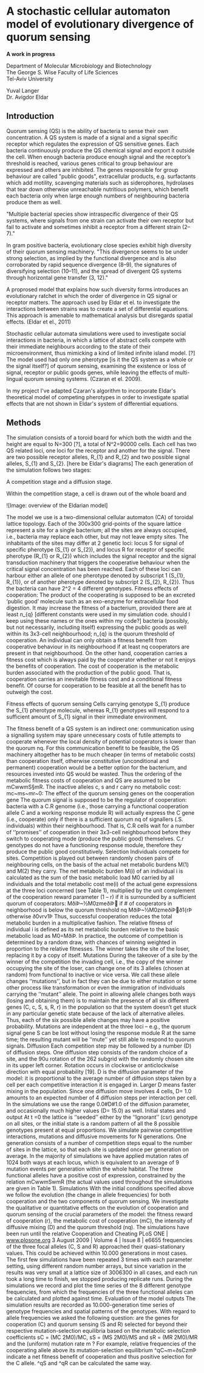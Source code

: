 A stochastic cellular automaton model of evolutionary divergence of quorum sensing
==================================================================================

**A work in progress**

Department of Molecular Microbiology and Biotechnology  
The George S. Wise Faculty of Life Sciences  
Tel-Aviv University

Yuval Langer  
Dr. Avigdor Eldar

Introduction
------------

Quorum sensing (QS) is the ability of bacteria to sense their own concentration.
A QS system is made of a signal and a signal specific receptor which regulates the expression of QS sensitive genes.
Each bacteria continuously produce the QS chemical signal and export it outside the cell.
When enough bacteria produce enough signal and the receptor’s threshold is reached, various genes critical to group behaviour are expressed and others are inhibited.
The genes responsible for group behaviour are called "public goods",
extracellular products, e.g. surfactants which add motility,
scavenging materials such as siderophores, hydrolases that tear down
otherwise unreachable nutritious polymers,
which benefit each bacteria only when large enough numbers of neighbouring
bacteria produce them as well.

"Multiple bacterial species show intraspecific
divergence of their QS systems, where signals from one strain can
activate their own receptor but fail to activate and sometimes inhibit
a receptor from a different strain (2–7)."

In gram positive bacteria, evolutionary close species exhibit
high diversity of their quorum sensing machinery. "This divergence
seems to be under strong selection, as implied by the functional
divergence and is also corroborated by rapid sequence divergence
(8–9), the signatures of diversifying selection (10–11), and the
spread of divergent QS systems through horizontal gene transfer
(3, 12)."

A proprosed model that explains how such diversity forms introduces an evolutionary ratchet
in which the order of divergence in QS signal or receptor matters.
The approach used by Eldar et el. to investigate the interactions between
strains was to create a set of differential equations.
This approach is amenable to mathematical analysis
but disregards spatial effects. (Eldar et el., 2011)

Stochastic cellular automata simulations were used to investigate social
interactions in bacteria, in which a lattice of abstract cells
compete with their immediate neighbours according to the state of their
microenvironment, thus mimicking a kind of limited infinite island model. [?]
The model used had only one pherotype [is it the QS system as a whole or the signal itself?] of quorum sensing, examining the existence
or loss of signal, receptor or public goods genes, while leaving the effects of
multi-lingual quorum sensing systems. (Czaran et el. 2009).

In my project I've adapted Czaran's algorithm to incorporate Eldar's
theoretical model of competing pherotypes in order to investigate
spatial effects that are not shown in Eldar's system of differential equations.

Methods
-------

The simulation consists of a toroid board for which both the width and
the height are equal to N=300 [?], a total of N^2=90000 cells.
Each cell has two QS related loci, one loci for the receptor and
another for the signal.
There are two possible receptor alleles, R_{1} and R_{2} and two possible
signal alleles, S_{1} and S_{2}. [here be Eldar's diagrams]
The each generation of the simulation follows two stages:

A competition stage and a diffusion stage.

Within the competition stage, a cell is drawn out of the whole board and

![Image: overview of the Eldarian model]

The model we use is a two-dimensional cellular automaton (CA)
of toroidal lattice topology. Each of the 300x300 grid-points of the
square lattice represent a site for a single bacterium; all the sites
are always occupied, i.e., bacteria may replace each other, but
may not leave empty sites. The inhabitants of the sites may differ
at 2 genetic loci: locus S for signal of specific pherotype (S_{1} or S_{2}),
and locus R for receptor of specific pherotype (R_{1} or R_{2})
which includes the signal receptor and the signal transduction machinery
that triggers the cooperative behaviour when the critical signal
concentration has been reached. Each of these loci can harbour either
an allele of one pherotype denoted by subscript 1 (S_{1}, R_{1}),
or of another pherotype denoted by subscript 2 (S_{2}, R_{2}). Thus the
bacteria can have 2^2 = 4 different genotypes.
Fitness effects of cooperation: The product of the cooperating
is supposed to be an excreted ‘public good’ molecule such as
an exo-enzyme for extracellular food digestion. It may increase the
fitness of a bacterium, provided there are at least n_{q} [different constants were used in my simulation code. should I keep using these names or the ones within my code?] bacteria
(possibly, but not necessarily, including itself) expressing the public goods as well within its 3x3-cell neighbourhood; n_{q} is the quorum
threshold of cooperation. An individual can only obtain a fitness
benefit from cooperative behaviour in its neighbourhood if at least
nq cooperators are present in that neighbourhood. On the other
hand, cooperation carries a fitness cost which is always paid by the
cooperator whether or not it enjoys the benefits of cooperation.
The cost of cooperation is the metabolic burden associated with
the production of the public good. That is, cooperation carries an inevitable fitness cost and a conditional fitness
benefit. Of course for cooperation to be feasible at all the
benefit has to outweigh the cost.

Fitness effects of quorum sensing
Cells carrying genotype S_{1} produce the S_{1} pherotype molecule,
whereas R_{1} genotypes will respond to a sufficient amount of S_{1} 
signal in their immediate environment.

The fitness benefit of a QS system is an indirect one:
communication using a signalling system may spare unnecessary costs of 
futile attempts to cooperate whenever the
local density of potential cooperators is lower than the quorum nq.
For this communication benefit to be feasible, the QS machinery
altogether has to be much cheaper (in terms of metabolic costs)
than cooperation itself, otherwise constitutive (unconditional and
permanent) cooperation would be a better option for the
bacterium, and resources invested into QS would be wasted.
Thus the ordering of the metabolic fitness costs of cooperation and
QS are assumed to be mCwwmS§mR. The inactive alleles c, s
and r carry no metabolic cost: mc~ms~mr~0:
The effect of the quorum sensing genes on the
cooperation gene
The quorum signal is supposed to be the regulator of
cooperation: bacteria with a C.R genome (i.e., those carrying a
functional cooperation allele C and a working response module R)
will actually express the C gene (i.e., cooperate) only if there is a
sufficient quorum nq of signallers (.S. individuals) within their
neighbourhood. That is, C.R cells wait for a number of
‘‘promises’’ of cooperation in their 3x3-cell neighbourhood before
they switch to cooperating mode (produce the public good)
themselves. C.r genotypes do not have a functioning response
module, therefore they produce the public good constitutively.
Selection
Individuals compete for sites. Competition is played out
between randomly chosen pairs of neighbouring cells, on the
basis of the actual net metabolic burdens M(1) and M(2) they
carry. The net metabolic burden M(i) of an individual i is
calculated as the sum of the basic metabolic load M0 carried by all
individuals and the total metabolic cost me(i) of the actual gene
expressions at the three loci concerned (see Table 1), multiplied by
the unit complement of the cooperation reward parameter (1 – r) if
it is surrounded by a sufficient quorum of cooperators:
MðiÞ~½M0zmeðiÞ if # of cooperators in neighborhood
is below the quorum threshold nq
MðiÞ~½M0zmeðiÞð1{rÞ otherwise ð0vrv1Þ
Thus, successful cooperation reduces the total metabolic burden
in a multiplicative fashion. The relative fitness of individual i is
defined as its net metabolic burden relative to the basic metabolic
load as M0=MðiÞ. In practice, the outcome of competition is
determined by a random draw, with chances of winning weighted
in proportion to the relative fitnesses. The winner takes the site of
the loser, replacing it by a copy of itself.
Mutations
During the takeover of a site by the winner of the competition
the invading cell, i.e., the copy of the winner occupying the site of
the loser, can change one of its 3 alleles (chosen at random) from
functional to inactive or vice versa. We call these allele changes
‘‘mutations’’, but in fact they can be due to either mutation or
some other process like transformation or even the immigration of
individuals carrying the ‘‘mutant’’ allele. The point in allowing
allele changes both ways (losing and obtaining them) is to maintain
the presence of all six different genes (C, c, S, s, R, r) in the
population so that the system doesn’t get stuck in any particular
genetic state because of the lack of alternative alleles. Thus, each of
the six possible allele changes may have a positive probability.
Mutations are independent at the three loci – e.g., the quorum
signal gene S can be lost without losing the response module R at
the same time; the resulting mutant will be ‘‘mute’’ yet still able to
respond to quorum signals.
Diffusion
Each competition step may be followed by a number (D) of
diffusion steps. One diffusion step consists of the random choice of
a site, and the 90u rotation of the 262 subgrid with the randomly
chosen site in its upper left corner. Rotation occurs in clockwise or
anticlockwise direction with equal probability [19]. D is the
diffusion parameter of the model: it is proportional to the average
number of diffusion steps taken by a cell per each competitive
interaction it is engaged in. Larger D means faster mixing in the
population. Since one diffusion move involves 4 cells, D= 1.0
amounts to an expected number of 4 diffusion steps per interaction
per cell. In the simulations we use the range 0.0#D#1.0 of the
diffusion parameter, and occasionally much higher values
(D= 15.0) as well.
Initial states and output
At t =0 the lattice is ‘‘seeded’’ either by the ‘‘Ignorant’’ (csr)
genotype on all sites, or the initial state is a random pattern of all
the 8 possible genotypes present at equal proportions. We simulate
pairwise competitive interactions, mutations and diffusive movements
for N generations. One generation consists of a number of
competition steps equal to the number of sites in the lattice, so that
each site is updated once per generation on average. In the
majority of simulations we have applied mutation rates of 1024
both ways at each locus, which is equivalent to an average of 9
mutation events per generation within the whole habitat. The
three functional alleles have a positive cost of expression,
constrained by the relation mCwwmSwmR (the actual values
used throughout the simulations are given in Table 1).
Simulations
With the initial conditions specified above we follow the
evolution (the change in allele frequencies) for both cooperation
and the two components of quorum sensing. We investigate the
qualitative or quantitative effects on the evolution of cooperation
and quorum sensing of the crucial parameters of the model: the
fitness reward of cooperation (r), the metabolic cost of cooperation
(mC), the intensity of diffusive mixing (D) and the quorum
threshold (nq). The simulations have been run until the relative
Cooperation and Cheating
PLoS ONE | www.plosone.org 3 August 2009 | Volume 4 | Issue 8 | e6655
frequencies of the three focal alleles (C, S and R) approached their
quasi-stationary values. This could be achieved within 10.000
generations in most cases. The first few simulations have been
repeated 3 times with each parameter setting, using different
random number arrays, but since variation in the results was very
small at a lattice size of 3006300 in all cases, and each run took a
long time to finish, we stopped producing replicate runs.
During the simulations we record and plot the time series of the
8 different genotype frequencies, from which the frequencies of the
three functional alleles can be calculated and plotted against time.
Evaluation of the model outputs
The simulation results are recorded as 10.000-generation time
series of genotype frequencies and spatial patterns of the
genotypes. With regard to allele frequencies we asked the following
question: are the genes for cooperation (C) and quorum sensing (S
and R) selected for beyond their respective mutation-selection
equilibria based on the metabolic selection coefficients sC = (MC
2M0)/MC, sS = (MS 2M0)/MS and sR = (MR 2M0)/MR and the
(uniform) mutation rate m ? For example, relative frequencies of
the cooperating allele above its mutation-selection equilibrium
^qC~m=ðsCzmÞ indicate a net fitness benefit of cooperation and
thus positive selection for the C allele. ^qS and ^qR can be
calculated the same way.
